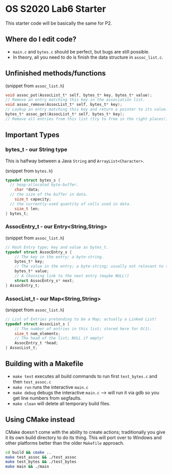 # OS S2020 Lab6 Starter

This starter code will be basically the same for P2.

## Where do I edit code?

- ``main.c`` and ``bytes.c`` should be perfect, but bugs are still possible.
- In theory, all you need to do is finish the data structure in ``assoc_list.c``.

## Unfinished methods/functions

(snippet from ``assoc_list.h``)

```c
void assoc_put(AssocList_t* self, bytes_t* key, bytes_t* value);
// Remove an entry matching this key in the association list.
void assoc_remove(AssocList_t* self, bytes_t* key);
// Lookup an entry matching this key and return a pointer to its value.
bytes_t* assoc_get(AssocList_t* self, bytes_t* key);
// Remove all entries from this list (try to free in the right places!)
```

## Important Types


### bytes_t - our String type

This is halfway between a Java ``String`` and ``ArrayList<Character>``.

(snippet from ``bytes.h``)
```c
typedef struct bytes_s {
  // heap-allocated byte-buffer.
	char *data;
  // the size of the buffer in data.
	size_t capacity;
  // the currently-used quantity of cells used in data.
	size_t len;
} bytes_t;
```


### AssocEntry_t - our Entry<String,String>

(snippet from ``assoc_list.h``)
```c
// Hash Entry type; key and value as bytes_t.
typedef struct AssocEntry_s {
	// The key in the entry; a byte-string.
	bytes_t* key;
	// The value in the entry; a byte-string; usually not relevant to the data structure.
	bytes_t* value;
	// A chaining link to the next entry (maybe NULL!)
	struct AssocEntry_s* next;
} AssocEntry_t;
```


### AssocList_t - our Map<String,String>

(snippet from ``assoc_list.h``)
```c
// List of Entries pretending to be a Map; actually a Linked List!
typedef struct AssocList_s {
	// The number of entries in this list; stored here for O(1).
	size_t num_elements;
	// The head of the list; NULL if empty!
	AssocEntry_t *head;
} AssocList_t;
```

## Building with a Makefile

- ``make test`` executes all build commands to run first ``test_bytes.c`` and then ``test_assoc.c``
- ``make run`` runs the interactive ``main.c``
- ``make debug`` debugs the interactive ``main.c`` --> will run it via gdb so you get line numbers from segfaults.
- ``make clean`` will delete all temporary build files.

## Using CMake instead

CMake doesn't come with the ability to create actions; traditionally you give it its own build directory to do its thing. This will port over to Windows and other platforms better than the older ``Makefile`` approach.

```bash
cd build && cmake ..
make test_assoc && ./test_assoc
make test_bytes && ./test_bytes
make main && ./main
```
